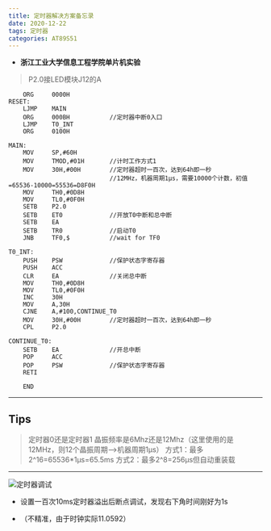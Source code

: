```yaml
---
title: 定时器解决方案备忘录
date: 2020-12-22
tags: 定时器
categories: AT89S51
---
```


- **浙江工业大学信息工程学院单片机实验**

<!--more-->

> P2.0接LED模块J12的A

        ORG     0000H
    RESET:
        LJMP    MAIN
        ORG     000BH           //定时器中断0入口
        LJMP    T0_INT
        ORG     0100H
    
    MAIN:
        MOV     SP,#60H
        MOV     TMOD,#01H       //计时工作方式1
        MOV     30H,#00H        //定时器超时一百次，达到64h即一秒
                                //12MHz，机器周期1μs，需要10000个计数，初值=65536-10000=55536=D8F0H
        MOV     TH0,#0D8H
        MOV     TL0,#0F0H
        SETB    P2.0
        SETB    ET0             //开放T0中断和总中断
        SETB    EA
        SETB    TR0             //启动T0
        JNB     TF0,$           //wait for TF0
    
    T0_INT:
        PUSH    PSW             //保护状态字寄存器
        PUSH    ACC
        CLR     EA              //关闭总中断
        MOV     TH0,#0D8H
        MOV     TL0,#0F0H
        INC     30H
        MOV     A,30H
        CJNE    A,#100,CONTINUE_T0
        MOV     30H,#00H        //定时器超时一百次，达到64h即一秒
        CPL     P2.0
    
    CONTINUE_T0:
        SETB    EA              //开总中断
        POP     ACC
        POP     PSW             //保护状态字寄存器
        RETI
    
        END

----------

## Tips

> 定时器0还是定时器1
> 晶振频率是6Mhz还是12Mhz（这里使用的是12MHz，则12个晶振周期-->机器周期1μs）
> 方式1：最多2^16=65536*1μs=65.5ms
> 方式2：最多2^8=256μs但自动重装载

----------

![定时器调试][1]

- 设置一百次10ms定时器溢出后断点调试，发现右下角时间刚好为1s
- （不精准，由于时钟实际11.0592）

  [1]: https://www.lingzhicheng.cn/usr/file/picture/Keil/Keil_INT0.png
  
